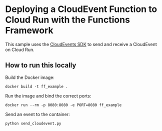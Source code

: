 # Deploying a CloudEvent Function to Cloud Run with the Functions Framework

This sample uses the [CloudEvents SDK](https://github.com/cloudevents/sdk-python) to send and receive a CloudEvent on Cloud Run.

## How to run this locally

Build the Docker image:

```commandline
docker build -t ff_example .
```

Run the image and bind the correct ports:

```commandline
docker run --rm -p 8080:8080 -e PORT=8080 ff_example
```

Send an event to the container:

```python
python send_cloudevent.py
```
